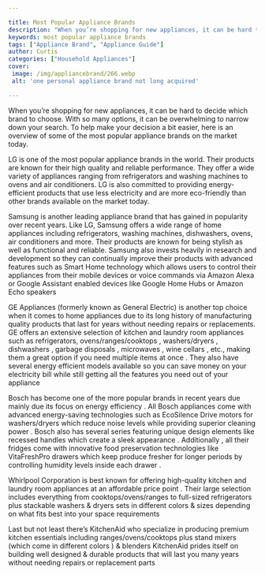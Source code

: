 ```yaml
---

title: Most Popular Appliance Brands
description: "When you’re shopping for new appliances, it can be hard to decide which brand to choose. With so many options, it can be overwhelm...find out now"
keywords: most popular appliance brands
tags: ["Appliance Brand", "Appliance Guide"]
author: Curtis
categories: ["Household Appliances"]
cover: 
 image: /img/appliancebrand/266.webp
 alt: 'one personal appliance brand not long acquired'

---
```


When you’re shopping for new appliances, it can be hard to decide which brand to choose. With so many options, it can be overwhelming to narrow down your search. To help make your decision a bit easier, here is an overview of some of the most popular appliance brands on the market today. 

LG is one of the most popular appliance brands in the world. Their products are known for their high quality and reliable performance. They offer a wide variety of appliances ranging from refrigerators and washing machines to ovens and air conditioners. LG is also committed to providing energy-efficient products that use less electricity and are more eco-friendly than other brands available on the market today. 

Samsung is another leading appliance brand that has gained in popularity over recent years. Like LG, Samsung offers a wide range of home appliances including refrigerators, washing machines, dishwashers, ovens, air conditioners and more. Their products are known for being stylish as well as functional and reliable. Samsung also invests heavily in research and development so they can continually improve their products with advanced features such as Smart Home technology which allows users to control their appliances from their mobile devices or voice commands via Amazon Alexa or Google Assistant enabled devices like Google Home Hubs or Amazon Echo speakers 

GE Appliances (formerly known as General Electric) is another top choice when it comes to home appliances due to its long history of manufacturing quality products that last for years without needing repairs or replacements. GE offers an extensive selection of kitchen and laundry room appliances such as refrigerators, ovens/ranges/cooktops , washers/dryers , dishwashers , garbage disposals , microwaves , wine cellars , etc., making them a great option if you need multiple items at once . They also have several energy efficient models available so you can save money on your electricity bill while still getting all the features you need out of your appliance 

 Bosch has become one of the more popular brands in recent years due mainly due its focus on energy efficiency . All Bosch appliances come with advanced energy-saving technologies such as EcoSilence Drive motors for washers/dryers which reduce noise levels while providing superior cleaning power . Bosch also has several series featuring unique design elements like recessed handles which create a sleek appearance . Additionally , all their fridges come with innovative food preservation technologies like VitaFreshPro drawers which keep produce fresher for longer periods by controlling humidity levels inside each drawer . 

 Whirlpool Corporation is best known for offering high-quality kitchen and laundry room appliances at an affordable price point . Their large selection includes everything from cooktops/ovens/ranges to full-sized refrigerators plus stackable washers & dryers sets in different colors & sizes depending on what fits best into your space requirements 

 Last but not least there’s KitchenAid who specialize in producing premium kitchen essentials including ranges/ovens/cooktops plus stand mixers (which come in different colors ) & blenders KitchenAid prides itself on building well designed & durable products that will last you many years without needing repairs or replacement parts
